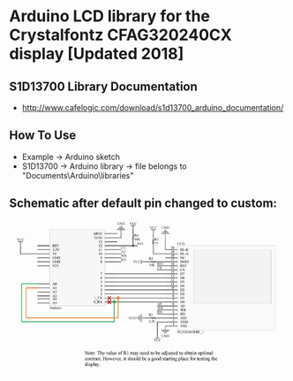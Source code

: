 # Arduino LCD library for the Crystalfontz CFAG320240CX display [Updated 2018]

## S1D13700 Library Documentation
* http://www.cafelogic.com/download/s1d13700_arduino_documentation/

## How To Use
* Example -> Arduino sketch
* S1D13700 -> Arduino library -> file belongs to "Documents\Arduino\libraries"

## Schematic after default pin changed to custom:
![](Schematics/schematicAfter.jpg "Schematic after")